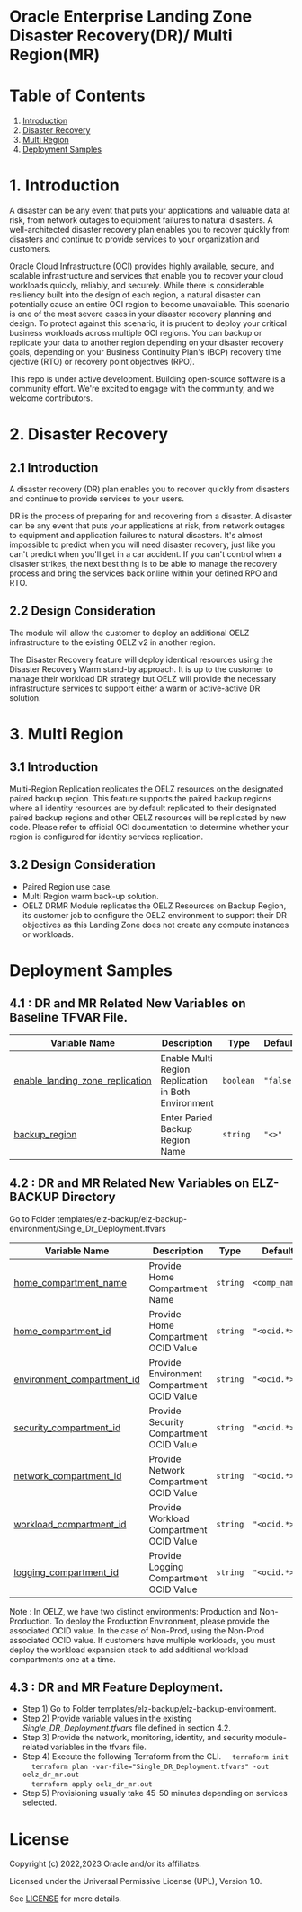 # Oracle Enterprise Landing Zone Disaster Recovery(DR)/ Multi Region(MR)

# Table of Contents

1. [Introduction](#introduction)
1. [Disaster Recovery](#considerations)
1. [Multi Region](#architecture)
1. [Deployment Samples](#samples)


# <a name="introduction"></a>1. Introduction

A disaster can be any event that puts your applications and valuable data at risk, from network outages to equipment failures to natural disasters. A well-architected disaster recovery plan enables you to recover quickly from disasters and continue to provide services to your organization and customers.

Oracle Cloud Infrastructure (OCI) provides highly available, secure, and scalable infrastructure and services that enable you to recover your cloud workloads quickly, reliably, and securely. While there is considerable resiliency built into the design of each region, a natural disaster can potentially cause an entire OCI region to become unavailable. This scenario is one of the most severe cases in your disaster recovery planning and design. To protect against this scenario, it is prudent to deploy your critical business workloads across multiple OCI regions. You can backup or replicate your data to another region depending on your disaster recovery goals, depending on your Business Continuity Plan's (BCP) recovery time ojective (RTO) or recovery point objectives (RPO).

This repo is under active development. Building open-source software is a community effort. We're excited to engage with the community, and we welcome contributors.


# <a name="Disaster Recovery"></a>2. Disaster Recovery

## 2.1 Introduction

A disaster recovery (DR) plan enables you to recover quickly from disasters and continue to provide services to your users.

DR is the process of preparing for and recovering from a disaster. A disaster can be any event that puts your applications at risk, from network outages to equipment and application failures to natural disasters. It's almost impossible to predict when you will need disaster recovery, just like you can't predict when you'll get in a car accident. If you can't control when a disaster strikes, the next best thing is to be able to manage the recovery process and bring the services back online within your defined RPO and RTO. 

## 2.2 Design Consideration

The module will allow the customer to deploy an additional OELZ infrastructure to the existing OELZ v2 in another region.

The Disaster Recovery feature will deploy identical resources using the Disaster Recovery Warm stand-by approach.  It is up to the customer to manage their workload DR strategy but OELZ will provide the necessary infrastructure services to support either a warm or active-active DR solution.

# <a name="Multi Region"></a>3. Multi Region

## 3.1 Introduction

Multi-Region Replication replicates the OELZ resources on the designated paired backup region. This feature supports the paired backup regions where all identity resources are by default replicated to their designated paired backup regions and other OELZ resources will be replicated by new code. Please refer to official OCI documentation to determine whether your region is configured for identity services replication.


## 3.2 Design Consideration

* Paired Region use case.
* Multi Region warm back-up solution.
* OELZ DRMR Module replicates the OELZ Resources on Backup Region, its customer job to configure the OELZ environment to support their DR objectives as this Landing Zone does not create any compute instances or workloads.


# <a name="Deployment Samples"></a>Deployment Samples

## 4.1 : DR and MR Related New Variables on Baseline TFVAR File.


| Variable Name      | Description| Type | Default
| ------------------- | ----- | ----- | ----- |
| <a name="enable_landing_zone_replication"></a> [enable\_landing\_zone\_replication](#enable\_network\_firewall\_prod)   | Enable Multi Region  Replication in Both Environment | `boolean` | `"false"`    | 
| <a name="backup_region"></a> [backup\_region](#enable\_network\_firewall\_prod)   | Enter Paried Backup Region Name | `string` | `"<>"`    | 

## 4.2 : DR and MR Related New Variables on ELZ-BACKUP Directory

Go to Folder templates/elz-backup/elz-backup-environment/Single_Dr_Deployment.tfvars

| Variable Name      | Description| Type | Default
| ------------------- | ----- | ----- | ----- |
| <a name="home_compartment_name"></a> [home\_compartment\_name](#home\_compartment\_name)   | Provide Home Compartment Name | `string` | `<comp_name>`    | 
| <a name="home_compartment_id"></a> [home\_compartment\_id](#home\_compartment\_id)   | Provide Home Compartment OCID Value | `string` | `"<ocid.*>"`    |
| <a name="environment_compartment_id"></a> [environment\_compartment\_id](#environment\_compartment\_id])   | Provide Environment Compartment OCID Value | `string` | `"<ocid.*>"`    | 
| <a name="security_compartment_id"></a> [security\_compartment\_id](#security\_compartment\_id)   | Provide Security Compartment OCID Value | `string` | `"<ocid.*>"`    | 
| <a name="network_compartment_id"></a> [network\_compartment\_id](#network\_compartment\_id)   | Provide Network Compartment OCID Value | `string` | `"<ocid.*>"`    | 
| <a name="workload_compartment_id"></a> [workload\_compartment\_id](#workload\_compartment\_id)   | Provide Workload Compartment OCID Value | `string` | `"<ocid.*>"`    | 
| <a name="logging_compartment_id"></a> [logging\_compartment\_id](#logging_compartment_id)   | Provide Logging Compartment OCID Value | `string` | `"<ocid.*>"`    |

Note : In OELZ, we have two distinct environments: Production and Non-Production. To deploy the Production Environment, please provide the associated OCID value. In the case of Non-Prod, using the Non-Prod associated OCID value. If customers have multiple workloads, you must deploy the workload expansion stack to add additional workload compartments one at a time.


## 4.3 : DR and MR Feature Deployment.

* Step 1) Go to Folder templates/elz-backup/elz-backup-environment.
* Step 2) Provide variable values in the existing *Single_DR_Deployment.tfvars* file defined in section 4.2.
* Step 3) Provide the network, monitoring, identity, and security module-related variables in the tfvars file. 
* Step 4) Execute the following Terraform from the CLI.
  &nbsp;&nbsp;&nbsp;&nbsp;`terraform init`<br />
  &nbsp;&nbsp;&nbsp;&nbsp;`terraform plan -var-file="Single_DR_Deployment.tfvars" -out oelz_dr_mr.out`<br />
  &nbsp;&nbsp;&nbsp;&nbsp;`terraform apply oelz_dr_mr.out`<br />
* Step 5) Provisioning usually take 45-50 minutes depending on services selected.


# License

Copyright (c) 2022,2023 Oracle and/or its affiliates.

Licensed under the Universal Permissive License (UPL), Version 1.0.

See [LICENSE](../../LICENSE) for more details.